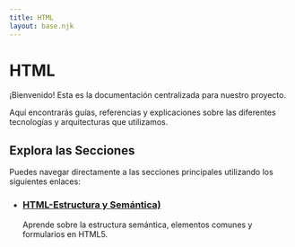 ```yaml
---
title: HTML
layout: base.njk  
---
```


# HTML

¡Bienvenido! Esta es la documentación centralizada para nuestro proyecto.

Aquí encontrarás guías, referencias y explicaciones sobre las diferentes tecnologías y arquitecturas que utilizamos.

## Explora las Secciones

Puedes navegar directamente a las secciones principales utilizando los siguientes enlaces:

*   ### [HTML-Estructura y Semántica)](estructura-semantica.html)
    Aprende sobre la estructura semántica, elementos comunes y formularios en HTML5.


